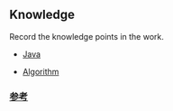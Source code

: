 ## Knowledge

Record the knowledge points in the work.

* [Java](/knowledge/java/)

* [Algorithm](/knowledge/algorithm/)

### <a href="https://www.pdai.tech/" target="_blank">参考</a>
